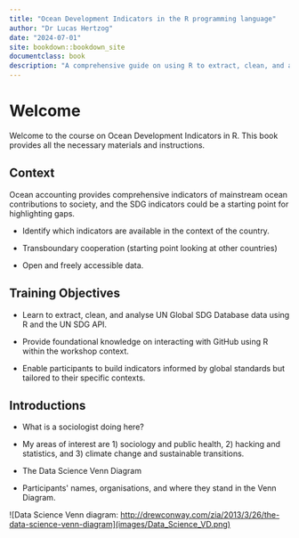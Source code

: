 ```yaml
---
title: "Ocean Development Indicators in the R programming language"
author: "Dr Lucas Hertzog"
date: "2024-07-01"
site: bookdown::bookdown_site
documentclass: book
description: "A comprehensive guide on using R to extract, clean, and analyse data from the UN Global SDG Database."
---
```


# Welcome

Welcome to the course on Ocean Development Indicators in R. This book provides all the necessary materials and instructions.

## Context

Ocean accounting provides comprehensive indicators of mainstream ocean contributions to society, and the SDG indicators could be a starting point for highlighting gaps.

-   Identify which indicators are available in the context of the country.

-   Transboundary cooperation (starting point looking at other countries)

-   Open and freely accessible data.

## Training Objectives

-   Learn to extract, clean, and analyse UN Global SDG Database data using R and the UN SDG API.

-   Provide foundational knowledge on interacting with GitHub using R within the workshop context.

-   Enable participants to build indicators informed by global standards but tailored to their specific contexts.

## Introductions

-   What is a sociologist doing here?

-   My areas of interest are 1) sociology and public health, 2) hacking and statistics, and 3) climate change and sustainable transitions.

-   The Data Science Venn Diagram

-   Participants' names, organisations, and where they stand in the Venn Diagram.

![Data Science Venn diagram: http://drewconway.com/zia/2013/3/26/the-data-science-venn-diagram](images/Data_Science_VD.png)
